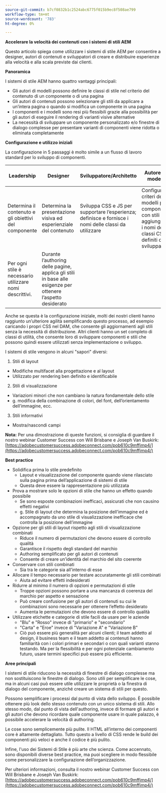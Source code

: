 ```yaml
---
source-git-commit: b7cf0832b1c2524abc6775f015b9ec8f508ae799
workflow-type: tm+mt
source-wordcount: '783'
ht-degree: 0%

---
```

**Accelerare la velocità dei contenuti con i sistemi di stili AEM**

Questo articolo spiega come utilizzare i sistemi di stile AEM per consentire a designer, autori di contenuti e sviluppatori di creare e distribuire esperienze alla velocità e alla scala previste dai clienti.

**Panoramica**

I sistemi di stile AEM hanno quattro vantaggi principali:

- Gli autori di modelli possono definire le classi di stile nel criterio del contenuto di un componente o di una pagina
- Gli autori di contenuti possono selezionare gli stili da applicare a un’intera pagina o quando si modifica un componente in una pagina
- I componenti e i modelli sono resi più flessibili grazie alla possibilità per gli autori di eseguire il rendering di varianti visive alternative
- La necessità di sviluppare un componente personalizzato e/o finestre di dialogo complesse per presentare varianti di componenti viene ridotta o eliminata completamente

**Configurazione e utilizzo iniziali**

La configurazione in 5 passaggi è molto simile a un flusso di lavoro standard per lo sviluppo di componenti.

| **Leadership** | **Designer** | **Sviluppatore/Architetto** | **Autore del modello** | **Autore del contenuto** |
| --- | --- | --- | --- | --- |
| Determina il contenuto e gli obiettivi del componente | Determina la presentazione visiva ed esperienziale del contenuto | Sviluppa CSS e JS per supportare l’esperienza; definisce e fornisce i nomi delle classi da utilizzare | Configura i criteri dei modelli per i componenti con stili aggiungendo i nomi delle classi CSS definiti dagli sviluppatori. |
| Per ogni stile è necessario utilizzare nomi descrittivi. | Durante l’authoring delle pagine, applica gli stili in base alle esigenze per ottenere l’aspetto desiderato |

Anche se questa è la configurazione iniziale, molti dei nostri clienti hanno raggiunto un’ulteriore agilità semplificando questo processo, ad esempio caricando i propri CSS nel DAM, che consente gli aggiornamenti agli stili senza la necessità di distribuzione. Altri clienti hanno un set completo di classi di utilità, che consente loro di sviluppare componenti e stili che possono quindi essere utilizzati senza implementazione o sviluppo.

I sistemi di stile vengono in alcuni &quot;sapori&quot; diversi:

1. Stili di layout
- Modifiche multifacet alla progettazione e al layout
- Utilizzato per rendering ben definito e identificabile
2. Stili di visualizzazione
- Variazioni minori che non cambiano la natura fondamentale dello stile
- g. modifica della combinazione di colori, del font, dell’orientamento dell’immagine, ecc.
3. Stili informativi
- Mostra/nascondi campi

**Nota:** Per una dimostrazione di queste funzioni, si consiglia di guardare il nostro webinar Customer Success con Will Brisbane e Joseph Van Buskirk: [https://adobecustomersuccess.adobeconnect.com/pob610c9mffjmp4/](https://adobecustomersuccess.adobeconnect.com/pob610c9mffjmp4/)

**Best practice**

- Solidifica prima lo stile predefinito
   - Layout e visualizzazione del componente quando viene rilasciato sulla pagina prima dell’applicazione di sistemi di stile
   - Questa deve essere la rappresentazione più utilizzata
- Prova a mostrare solo le opzioni di stile che hanno un effetto quando possibile
   - Se sono esposte combinazioni inefficaci, assicurati che non causino effetti negativi
   - g. Stile di layout che determina la posizione dell’immagine ed è accompagnato da uno stile di visualizzazione inefficace che controlla la posizione dell’immagine
- Opzione per gli stili di layout rispetto agli stili di visualizzazione combinati
   - Riduce il numero di permutazioni che devono essere di controllo qualità
   - Garantisce il rispetto degli standard del marchio
   - Authoring semplificato per gli autori di contenuti
   - Consente di creare un’identità del marchio del sito coerente
- Conservare con stili combinati
   - Sia tra le categorie sia all’interno di esse
- Allocare il tempo necessario per testare accuratamente gli stili combinati
   - Aiuta ad evitare effetti indesiderati
- Ridurre al minimo il numero di opzioni e permutazioni di stile
   - Troppe opzioni possono portare a una mancanza di coerenza del marchio per aspetto e sensazione
   - Può creare confusione per gli autori di contenuti su cui le combinazioni sono necessarie per ottenere l’effetto desiderato
   - Aumenta le permutazioni che devono essere di controllo qualità
- Utilizzare etichette e categorie di stile facili da usare per le aziende
   - &quot;Blu&quot; e &quot;Rosso&quot; invece di &quot;primario&quot; e &quot;secondario&quot;
   - &quot;Carta&quot; e &quot;Eroe&quot; invece di &quot;Variazione A&quot; e &quot;Variazione B&quot;
   - Ciò può essere più generalità per alcuni clienti; il team addetto al design, il business team e il team addetto ai contenuti hanno familiarità con i colori primari e secondari o con quali varianti stanno testando. Ma per la flessibilità e per ogni potenziale cambiamento futuro, usare termini specifici può essere più efficiente.

**Aree principali**

I sistemi di stile riducono la necessità di finestre di dialogo complesse ma non sostituiscono le finestre di dialogo. Sono utili per semplificare le cose, ma in alcuni casi può essere utile utilizzare le proprietà o la finestra di dialogo del componente, anziché creare un sistema di stili per questo.

Possono semplificare i processi dal punto di vista dello sviluppo. È possibile ottenere più look dello stesso contenuto con un unico sistema di stili. Allo stesso modo, dal punto di vista dell&#39;authoring, invece di formare gli autori e gli autori che devono ricordare quale componente usare in quale palazzo, è possibile accelerare la velocità di authoring.

Le cose sono semplicemente più pulite. Il HTML all’interno dei componenti core è altamente dettagliato. Tutto questo a livello di CSS rende le build dei componenti più veloci e anche il codice è più pulito.

Infine, l&#39;uso dei Sistemi di Stile è più arte che scienza. Come accennato, sono disponibili diverse best practice, ma puoi scegliere in modo flessibile come personalizzare la configurazione dell’organizzazione.

Per ulteriori informazioni, consulta il nostro webinar Customer Success con Will Brisbane e Joseph Van Buskirk: [https://adobecustomersuccess.adobeconnect.com/pob610c9mffjmp4/](https://adobecustomersuccess.adobeconnect.com/pob610c9mffjmp4/)